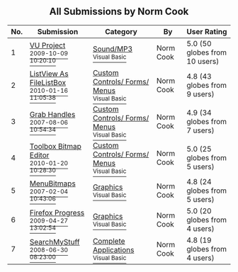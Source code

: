 ﻿<div align="center">

## All Submissions by Norm Cook

</div>

No.  | Submission | Category | By   | User Rating
---- | ---------- | -------- | ---- | -----------
1 | [VU Project<br /><sup>2009-10-09 10:20:10</sup>](https://github.com/Planet-Source-Code/norm-cook-vu-project__1-72516) | [Sound/MP3<br /><sup>Visual Basic</sup>](../ByCategory/sound-mp3__1-45.md) | Norm Cook | 5.0 (50 globes from 10 users)
2 | [ListView As FileListBox<br /><sup>2010-01-16 11:05:38</sup>](https://github.com/Planet-Source-Code/norm-cook-listview-as-filelistbox__1-72843) | [Custom Controls/ Forms/  Menus<br /><sup>Visual Basic</sup>](../ByCategory/custom-controls-forms-menus__1-4.md) | Norm Cook | 4.8 (43 globes from 9 users)
3 | [Grab Handles<br /><sup>2007-08-06 10:54:34</sup>](https://github.com/Planet-Source-Code/norm-cook-grab-handles__1-69106) | [Custom Controls/ Forms/  Menus<br /><sup>Visual Basic</sup>](../ByCategory/custom-controls-forms-menus__1-4.md) | Norm Cook | 4.9 (34 globes from 7 users)
4 | [Toolbox Bitmap Editor<br /><sup>2010-01-20 10:28:30</sup>](https://github.com/Planet-Source-Code/norm-cook-toolbox-bitmap-editor__1-72855) | [Custom Controls/ Forms/  Menus<br /><sup>Visual Basic</sup>](../ByCategory/custom-controls-forms-menus__1-4.md) | Norm Cook | 5.0 (25 globes from 5 users)
5 | [MenuBitmaps<br /><sup>2007-02-04 10:43:06</sup>](https://github.com/Planet-Source-Code/norm-cook-menubitmaps__1-67787) | [Graphics<br /><sup>Visual Basic</sup>](../ByCategory/graphics__1-46.md) | Norm Cook | 4.8 (24 globes from 5 users)
6 | [Firefox Progress<br /><sup>2009-04-27 13:02:54</sup>](https://github.com/Planet-Source-Code/norm-cook-firefox-progress__1-72041) | [Graphics<br /><sup>Visual Basic</sup>](../ByCategory/graphics__1-46.md) | Norm Cook | 5.0 (20 globes from 4 users)
7 | [SearchMyStuff<br /><sup>2008-06-30 08:23:00</sup>](https://github.com/Planet-Source-Code/norm-cook-searchmystuff__1-70764) | [Complete Applications<br /><sup>Visual Basic</sup>](../ByCategory/complete-applications__1-27.md) | Norm Cook | 4.8 (19 globes from 4 users)
